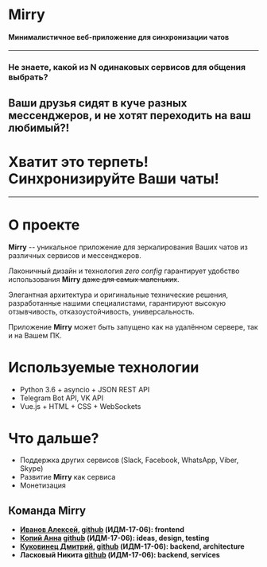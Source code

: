 # Mirry
#### Минималистичное веб-приложение для синхронизации чатов
---

### Не знаете, какой из N одинаковых сервисов для общения выбрать?

## Ваши друзья сидят в куче разных мессенджеров, и не хотят переходить на ваш любимый?!

# Хватит это терпеть! Синхронизируйте Ваши чаты!

---

# О проекте

**Mirry** -- уникальное приложение для зеркалирования Ваших чатов из различных сервисов и мессенджеров.

Лаконичный дизайн и технология *zero config* гарантирует удобство использования **Mirry** ~~даже для самых маленьких~~.

Элегантная архитектура и оригинальные технические решения, разработанные нашими специалистами, гарантируют высокую отзывчивость, отказоустойчивость, универсальность.

Приложение **Mirry** может быть запущено как на удалённом сервере, так и на Вашем ПК.

# Используемые технологии
- Python 3.6 + asyncio + JSON REST API
- Telegram Bot API, VK API
- Vue.js + HTML + CSS + WebSockets

# Что дальше?
- Поддержка других сервисов (Slack, Facebook, WhatsApp, Viber, Skype)
- Развитие **Mirry** как сервиса
- Монетизация

## Команда Mirry
- **[Иванов Алексей](https://stankin.github.io/inet-2017/idm-17-06/Ivanov/index.html), [github](https://github.com/lesha38) (ИДМ-17-06): frontend**
- **[Копий Анна](https://stankin.github.io/inet-2017/idm-17-06/Copiy/) [github](https://github.com/ncopiy) (ИДМ-17-06): ideas, design, testing**
- **[Куковинец Дмитрий](https://stankin.github.io/inet-2017/idm-17-06/Kukovinets/index.html), [github](https://github.com/DmitryKuk) (ИДМ-17-06): backend, architecture**
- **Ласковый Никита [github](https://github.com/cruzya) (ИДМ-17-06): backend, services**
